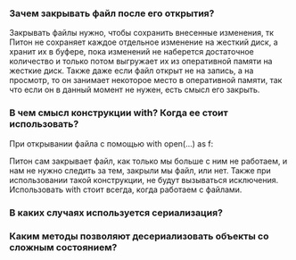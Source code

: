 ### Зачем закрывать файл после его открытия?
Закрывать файлы нужно, чтобы сохранить внесенные изменения, тк Питон не сохраняет каждое отдельное изменение на жесткий диск, а хранит их в буфере, пока изменений не наберется достаточное количество и только потом выгружает их из оперативной памяти на жесткие диск.
Также даже если файл открыт не на запись, а на просмотр, то он занимает некоторое место в оперативной памяти, так что если он в данный момент не нужен, есть смысл его закрыть.
### В чем смысл конструкции with? Когда ее стоит использовать?
При открывании файла с помощью  with open(...) as f: 

Питон сам закрывает файл, как только мы больше с ним не работаем, и нам не нужно следить за тем, закрыли мы файл, или нет. 
Также при использовании такой конструкции, не будут вызываться исключения. Использовать with стоит всегда, когда работаем с файлами.

### В каких случаях используется сериализация?




### Каким методы позволяют десериализовать объекты со сложным состоянием?

